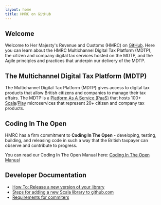 ```yaml
---
layout: home
title: HMRC on GitHub
---
```


## Welcome

Welcome to Her Majesty's Revenue and Customs (HMRC) on [GitHub](https://github.com/hmrc). Here you can learn about the HMRC Multichannel Digital Tax Platform (MDTP), the citizen and company digital tax services hosted on the MDTP, and the Agile principles and practices that underpin our delivery of the MDTP.

## The Multichannel Digital Tax Platform (MDTP)

The Multichannel Digital Tax Platform (MDTP) gives access to digital tax products that allow British citizens and companies to manage their tax affairs. The MDTP is a [Platform As A Service (PaaS)](https://en.wikipedia.org/wiki/Platform_as_a_service) that hosts 100+ [Scala](http://www.scala-lang.org/)/[Play](https://www.playframework.com/) microservices that represent 20+ citizen and company tax products.

## Coding In The Open

HMRC has a firm commitment to **Coding In The Open** - developing, testing, building, and releasing code in such a way that the British taxpayer can observe and contribute to progress.

You can read our Coding In The Open Manual here: [Coding In The Open Manual](/coding-in-the-open-manual.html)

## Developer Documentation

+ [How To: Release a new version of your library](/howto-release-new-version-of-your-library.html)
+ [Steps for adding a new Scala library to github.com](/adding-a-new-scala-library-to-github.html)
+ [Requirements for commiters](/requirements-for-commiters.html)

